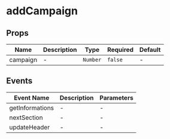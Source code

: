 # addCampaign

## Props

<!-- @vuese:addCampaign:props:start -->
|Name|Description|Type|Required|Default|
|---|---|---|---|---|
|campaign|-|`Number`|`false`|-|

<!-- @vuese:addCampaign:props:end -->


## Events

<!-- @vuese:addCampaign:events:start -->
|Event Name|Description|Parameters|
|---|---|---|
|getInformations|-|-|
|nextSection|-|-|
|updateHeader|-|-|

<!-- @vuese:addCampaign:events:end -->


